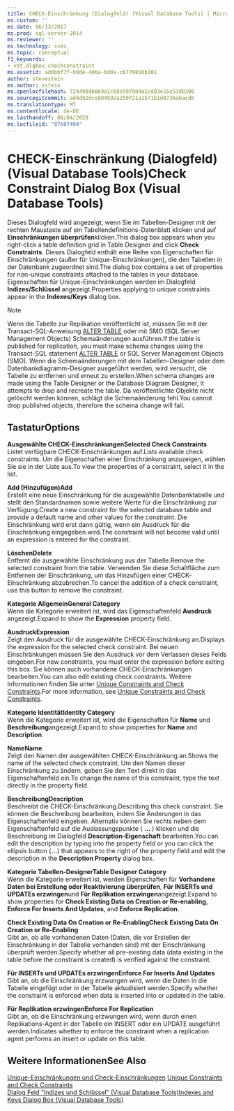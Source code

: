 ```yaml
---
title: CHECK-Einschränkung (Dialogfeld) (Visual Database Tools) | Microsoft-Dokumentation
ms.custom: ''
ms.date: 06/13/2017
ms.prod: sql-server-2014
ms.reviewer: ''
ms.technology: ssms
ms.topic: conceptual
f1_keywords:
- vdt.dlgbox.checkconstraint
ms.assetid: ad0bbf7f-b0de-406a-bd0a-cb779816b101
author: stevestein
ms.author: sstein
ms.openlocfilehash: 7244984b869a1c68e597984a1cd03e16e53d0306
ms.sourcegitcommit: ad4d92dce894592a259721a1571b1d8736abacdb
ms.translationtype: MT
ms.contentlocale: de-DE
ms.lasthandoff: 08/04/2020
ms.locfileid: "87607494"
---
```

# <a name="check-constraint-dialog-box-visual-database-tools"></a><span data-ttu-id="129a9-102">CHECK-Einschränkung (Dialogfeld) (Visual Database Tools)</span><span class="sxs-lookup"><span data-stu-id="129a9-102">Check Constraint Dialog Box (Visual Database Tools)</span></span>
  <span data-ttu-id="129a9-103">Dieses Dialogfeld wird angezeigt, wenn Sie im Tabellen-Designer mit der rechten Maustaste auf ein Tabellendefinitions-Datenblatt klicken und auf **Einschränkungen überprüfen**klicken.</span><span class="sxs-lookup"><span data-stu-id="129a9-103">This dialog box appears when you right-click a table definition grid in Table Designer and click **Check Constraints**.</span></span> <span data-ttu-id="129a9-104">Dieses Dialogfeld enthält eine Reihe von Eigenschaften für Einschränkungen (außer für Unique-Einschränkungen), die den Tabellen in der Datenbank zugeordnet sind.</span><span class="sxs-lookup"><span data-stu-id="129a9-104">The dialog box contains a set of properties for non-unique constraints attached to the tables in your database.</span></span> <span data-ttu-id="129a9-105">Eigenschaften für Unique-Einschränkungen werden im Dialogfeld **Indizes/Schlüssel** angezeigt.</span><span class="sxs-lookup"><span data-stu-id="129a9-105">Properties applying to unique constraints appear in the **Indexes/Keys** dialog box.</span></span>  
  
> [!NOTE]  
>  <span data-ttu-id="129a9-106">Wenn die Tabelle zur Replikation veröffentlicht ist, müssen Sie mit der Transact-SQL-Anweisung [ALTER TABLE](/sql/t-sql/statements/alter-table-transact-sql) oder mit SMO (SQL Server Management Objects) Schemaänderungen ausführen.</span><span class="sxs-lookup"><span data-stu-id="129a9-106">If the table is published for replication, you must make schema changes using the Transact-SQL statement [ALTER TABLE](/sql/t-sql/statements/alter-table-transact-sql) or SQL Server Management Objects (SMO).</span></span> <span data-ttu-id="129a9-107">Wenn die Schemaänderungen mit dem Tabellen-Designer oder dem Datenbankdiagramm-Designer ausgeführt werden, wird versucht, die Tabelle zu entfernen und erneut zu erstellen.</span><span class="sxs-lookup"><span data-stu-id="129a9-107">When schema changes are made using the Table Designer or the Database Diagram Designer, it attempts to drop and recreate the table.</span></span> <span data-ttu-id="129a9-108">Da veröffentlichte Objekte nicht gelöscht werden können, schlägt die Schemaänderung fehl.</span><span class="sxs-lookup"><span data-stu-id="129a9-108">You cannot drop published objects, therefore the schema change will fail.</span></span>  
  
## <a name="options"></a><span data-ttu-id="129a9-109">Tastatur</span><span class="sxs-lookup"><span data-stu-id="129a9-109">Options</span></span>  
 <span data-ttu-id="129a9-110">**Ausgewählte CHECK-Einschränkungen**</span><span class="sxs-lookup"><span data-stu-id="129a9-110">**Selected Check Constraints**</span></span>  
 <span data-ttu-id="129a9-111">Listet verfügbare CHECK-Einschränkungen auf.</span><span class="sxs-lookup"><span data-stu-id="129a9-111">Lists available check constraints.</span></span> <span data-ttu-id="129a9-112">Um die Eigenschaften einer Einschränkung anzuzeigen, wählen Sie sie in der Liste aus.</span><span class="sxs-lookup"><span data-stu-id="129a9-112">To view the properties of a constraint, select it in the list.</span></span>  
  
 <span data-ttu-id="129a9-113">**Add (Hinzufügen)**</span><span class="sxs-lookup"><span data-stu-id="129a9-113">**Add**</span></span>  
 <span data-ttu-id="129a9-114">Erstellt eine neue Einschränkung für die ausgewählte Datenbanktabelle und stellt den Standardnamen sowie weitere Werte für die Einschränkung zur Verfügung.</span><span class="sxs-lookup"><span data-stu-id="129a9-114">Create a new constraint for the selected database table and provide a default name and other values for the constraint.</span></span> <span data-ttu-id="129a9-115">Die Einschränkung wird erst dann gültig, wenn ein Ausdruck für die Einschränkung eingegeben wird.</span><span class="sxs-lookup"><span data-stu-id="129a9-115">The constraint will not become valid until an expression is entered for the constraint.</span></span>  
  
 <span data-ttu-id="129a9-116">**Löschen**</span><span class="sxs-lookup"><span data-stu-id="129a9-116">**Delete**</span></span>  
 <span data-ttu-id="129a9-117">Entfernt die ausgewählte Einschränkung aus der Tabelle.</span><span class="sxs-lookup"><span data-stu-id="129a9-117">Remove the selected constraint from the table.</span></span> <span data-ttu-id="129a9-118">Verwenden Sie diese Schaltfläche zum Entfernen der Einschränkung, um das Hinzufügen einer CHECK-Einschränkung abzubrechen.</span><span class="sxs-lookup"><span data-stu-id="129a9-118">To cancel the addition of a check constraint, use this button to remove the constraint.</span></span>  
  
 <span data-ttu-id="129a9-119">**Kategorie Allgemein**</span><span class="sxs-lookup"><span data-stu-id="129a9-119">**General Category**</span></span>  
 <span data-ttu-id="129a9-120">Wenn die Kategorie erweitert ist, wird das Eigenschaftenfeld **Ausdruck** angezeigt.</span><span class="sxs-lookup"><span data-stu-id="129a9-120">Expand to show the **Expression** property field.</span></span>  
  
 <span data-ttu-id="129a9-121">**Ausdruck**</span><span class="sxs-lookup"><span data-stu-id="129a9-121">**Expression**</span></span>  
 <span data-ttu-id="129a9-122">Zeigt den Ausdruck für die ausgewählte CHECK-Einschränkung an.</span><span class="sxs-lookup"><span data-stu-id="129a9-122">Displays the expression for the selected check constraint.</span></span> <span data-ttu-id="129a9-123">Bei neuen Einschränkungen müssen Sie den Ausdruck vor dem Verlassen dieses Felds eingeben.</span><span class="sxs-lookup"><span data-stu-id="129a9-123">For new constraints, you must enter the expression before exiting this box.</span></span> <span data-ttu-id="129a9-124">Sie können auch vorhandene CHECK-Einschränkungen bearbeiten.</span><span class="sxs-lookup"><span data-stu-id="129a9-124">You can also edit existing check constraints.</span></span> <span data-ttu-id="129a9-125">Weitere Informationen finden Sie unter [Unique Constraints and Check Constraints](../../relational-databases/tables/unique-constraints-and-check-constraints.md).</span><span class="sxs-lookup"><span data-stu-id="129a9-125">For more information, see [Unique Constraints and Check Constraints](../../relational-databases/tables/unique-constraints-and-check-constraints.md).</span></span>  
  
 <span data-ttu-id="129a9-126">**Kategorie Identität**</span><span class="sxs-lookup"><span data-stu-id="129a9-126">**Identity Category**</span></span>  
 <span data-ttu-id="129a9-127">Wenn die Kategorie erweitert ist, wird die Eigenschaften für **Name** und **Beschreibung**angezeigt.</span><span class="sxs-lookup"><span data-stu-id="129a9-127">Expand to show properties for **Name** and **Description**.</span></span>  
  
 <span data-ttu-id="129a9-128">**Name**</span><span class="sxs-lookup"><span data-stu-id="129a9-128">**Name**</span></span>  
 <span data-ttu-id="129a9-129">Zeigt den Namen der ausgewählten CHECK-Einschränkung an.</span><span class="sxs-lookup"><span data-stu-id="129a9-129">Shows the name of the selected check constraint.</span></span> <span data-ttu-id="129a9-130">Um den Namen dieser Einschränkung zu ändern, geben Sie den Text direkt in das Eigenschaftenfeld ein.</span><span class="sxs-lookup"><span data-stu-id="129a9-130">To change the name of this constraint, type the text directly in the property field.</span></span>  
  
 <span data-ttu-id="129a9-131">**Beschreibung**</span><span class="sxs-lookup"><span data-stu-id="129a9-131">**Description**</span></span>  
 <span data-ttu-id="129a9-132">Beschreibt die CHECK-Einschränkung.</span><span class="sxs-lookup"><span data-stu-id="129a9-132">Describing this check constraint.</span></span> <span data-ttu-id="129a9-133">Sie können die Beschreibung bearbeiten, indem Sie Änderungen in das Eigenschaftenfeld eingeben. Alternativ können Sie rechts neben dem Eigenschaftenfeld auf die Auslassungspunkte ( **...** ) klicken und die Beschreibung im Dialogfeld **Description-Eigenschaft** bearbeiten.</span><span class="sxs-lookup"><span data-stu-id="129a9-133">You can edit the description by typing into the property field or you can click the ellipsis button (**...**) that appears to the right of the property field and edit the description in the **Description Property** dialog box.</span></span>  
  
 <span data-ttu-id="129a9-134">**Kategorie Tabellen-Designer**</span><span class="sxs-lookup"><span data-stu-id="129a9-134">**Table Designer Category**</span></span>  
 <span data-ttu-id="129a9-135">Wenn die Kategorie erweitert ist, werden Eigenschaften für **Vorhandene Daten bei Erstellung oder Reaktivierung überprüfen**, **Für INSERTs und UPDATEs erzwingen**und **Für Replikation erzwingen**angezeigt.</span><span class="sxs-lookup"><span data-stu-id="129a9-135">Expand to show properties for **Check Existing Data on Creation or Re-enabling**, **Enforce For Inserts And Updates**, and **Enforce Replication**.</span></span>  
  
 <span data-ttu-id="129a9-136">**Check Existing Data On Creation or Re-Enabling**</span><span class="sxs-lookup"><span data-stu-id="129a9-136">**Check Existing Data On Creation or Re-Enabling**</span></span>  
 <span data-ttu-id="129a9-137">Gibt an, ob alle vorhandenen Daten (Daten, die vor Erstellen der Einschränkung in der Tabelle vorhanden sind) mit der Einschränkung überprüft werden.</span><span class="sxs-lookup"><span data-stu-id="129a9-137">Specify whether all pre-existing data (data existing in the table before the constraint is created) is verified against the constraint.</span></span>  
  
 <span data-ttu-id="129a9-138">**Für INSERTs und UPDATEs erzwingen**</span><span class="sxs-lookup"><span data-stu-id="129a9-138">**Enforce For Inserts And Updates**</span></span>  
 <span data-ttu-id="129a9-139">Gibt an, ob die Einschränkung erzwungen wird, wenn die Daten in die Tabelle eingefügt oder in der Tabelle aktualisiert werden.</span><span class="sxs-lookup"><span data-stu-id="129a9-139">Specify whether the constraint is enforced when data is inserted into or updated in the table.</span></span>  
  
 <span data-ttu-id="129a9-140">**Für Replikation erzwingen**</span><span class="sxs-lookup"><span data-stu-id="129a9-140">**Enforce For Replication**</span></span>  
 <span data-ttu-id="129a9-141">Gibt an, ob die Einschränkung erzwungen wird, wenn durch einen Replikations-Agent in der Tabelle ein INSERT oder ein UPDATE ausgeführt werden.</span><span class="sxs-lookup"><span data-stu-id="129a9-141">Indicates whether to enforce the constraint when a replication agent performs an insert or update on this table.</span></span>  
  
## <a name="see-also"></a><span data-ttu-id="129a9-142">Weitere Informationen</span><span class="sxs-lookup"><span data-stu-id="129a9-142">See Also</span></span>  
 <span data-ttu-id="129a9-143">[Unique-Einschränkungen und Check-Einschränkungen](../../relational-databases/tables/unique-constraints-and-check-constraints.md) </span><span class="sxs-lookup"><span data-stu-id="129a9-143">[Unique Constraints and Check Constraints](../../relational-databases/tables/unique-constraints-and-check-constraints.md) </span></span>  
 [<span data-ttu-id="129a9-144">Dialog Feld "Indizes und Schlüssel" &#40;Visual Database Tools&#41;</span><span class="sxs-lookup"><span data-stu-id="129a9-144">Indexes and Keys Dialog Box &#40;Visual Database Tools&#41;</span></span>](visual-database-tools.md)  
  
  

